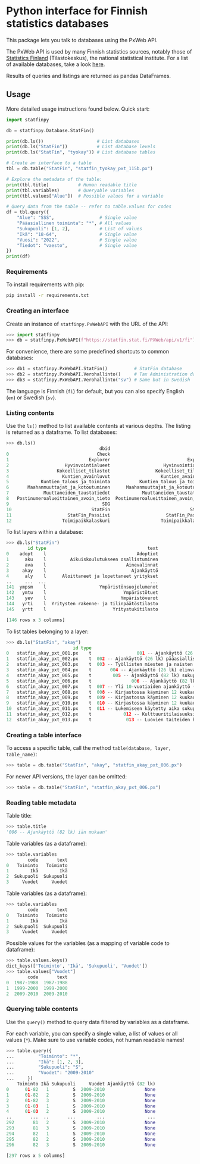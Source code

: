 # Python interface for Finnish statistics databases

This package lets you talk to databases using the PxWeb API.

The PxWeb API is used by many Finnish statistics sources, notably those of
[Statistics Finland](https://stat.fi) (Tilastokeskus), the national statistical
institute.  For a list of available databases, take a look
[here](https://stat.fi/tup/tilastotietokannat/index_en.html#free-of-charge-databases).

Results of queries and listings are returned as pandas DataFrames.

## Usage

More detailed usage instructions found below. Quick start:

```py
import statfinpy

db = statfinpy.Database.StatFin()

print(db.ls())                    # List databases
print(db.ls("StatFin"))           # List database levels
print(db.ls("StatFin", "tyokay")) # List database tables

# Create an interface to a table
tbl = db.table("StatFin", "statfin_tyokay_pxt_115b.px")

# Explore the metadata of the table:
print(tbl.title)           # Human readable title
print(tbl.variables)       # Queryable variables
print(tbl.values["Alue"])  # Possible values for a variable

# Query data from the table -- refer to table.values for codes
df = tbl.query({
    "Alue": "SSS",                 # Single value
    "Pääasiallinen toiminta": "*", # All values
    "Sukupuoli": [1, 2],           # List of values
    "Ikä": "18-64",                # Single value
    "Vuosi": "2022",               # Single value
    "Tiedot": "vaesto",            # Single value
})
print(df)
```

### Requirements

To install requirements with pip:

```sh
pip install -r requirements.txt
```

### Creating an interface

Create an instance of `statfinpy.PxWebAPI` with the URL of the API:

```py
>>> import statfinpy
>>> db = statfinpy.PxWebAPI(f"https://statfin.stat.fi/PXWeb/api/v1/fi")
```

For convenience, there are some predefined shortcuts to common databases:

```py
>>> db1 = statfinpy.PxWebAPI.StatFin()          # StatFin database
>>> db2 = statfinpy.PxWebAPI.Verohallinto()     # Tax Administration database
>>> db3 = statfinpy.PxWebAPI.Verohallinto("sv") # Same but in Swedish
```

The language is Finnish (`fi`) for default, but you can also specify English
(`en`) or Swedish (`sv`).

### Listing contents

Use the `ls()` method to list available contents at various depths. The listing
is returned as a dataframe. To list databases:

```py
>>> db.ls()
                                   dbid                                 text
0                                 Check                                Check
1                              Explorer                             Explorer
2                     Hyvinvointialueet                    Hyvinvointialueet
3                  Kokeelliset_tilastot                 Kokeelliset_tilastot
4                    Kuntien_avainluvut                   Kuntien_avainluvut
5            Kuntien_talous_ja_toiminta           Kuntien_talous_ja_toiminta
6       Maahanmuuttajat_ja_kotoutuminen      Maahanmuuttajat_ja_kotoutuminen
7             Muuttaneiden_taustatiedot            Muuttaneiden_taustatiedot
8   Postinumeroalueittainen_avoin_tieto  Postinumeroalueittainen_avoin_tieto
9                                   SDG                                  SDG
10                              StatFin                              StatFin
11                     StatFin_Passiivi                     StatFin_Passiivi
12                   Toimipaikkalaskuri                   Toimipaikkalaskuri
```

To list layers within a database:

```py
>>> db.ls("StatFin")
        id type                                      text
0    adopt    l                                  Adoptiot
1      aku    l         Aikuiskoulutukseen osallistuminen
2      ava    l                              Ainevalinnat
3     akay    l                                Ajankäyttö
4      aly    l      Aloittaneet ja lopettaneet yritykset
..     ...  ...                                       ...
141  ympsm    l                    Ympäristönsuojelumenot
142   ymtu    l                             Ympäristötuet
143    yev    l                            Ympäristöverot
144   yrti    l  Yritysten rakenne- ja tilinpäätöstilasto
145   yrtt    l                         Yritystukitilasto

[146 rows x 3 columns]
```

To list tables belonging to a layer:

```py
>>> db.ls("StatFin", "akay")
                         id type                                               text              updated
0   statfin_akay_pxt_001.px    t                 001 -- Ajankäyttö (26 lk) syksyllä  2019-09-13T14:43:44
1   statfin_akay_pxt_002.px    t  002 -- Ajankäyttö (26 lk) pääasiallisen toimin...  2017-10-09T10:40:08
2   statfin_akay_pxt_003.px    t  003 -- Työllisten miesten ja naisten ajankäytt...  2017-10-09T10:40:08
3   statfin_akay_pxt_004.px    t       004 -- Ajankäyttö (26 lk) elinvaiheen mukaan  2017-10-09T10:40:08
4   statfin_akay_pxt_005.px    t        005 -- Ajankäyttö (82 lk) sukupuolen mukaan  2017-10-09T10:40:08
5   statfin_akay_pxt_006.px    t               006 -- Ajankäyttö (82 lk) iän mukaan  2019-09-19T08:44:44
6   statfin_akay_pxt_007.px    t  007 -- Yli 10-vuotiaiden ajankäyttö (132 lk) s...  2017-10-09T10:40:08
7   statfin_akay_pxt_008.px    t  008 -- Kirjastossa käyminen 12 kuukauden aikan...  2017-10-09T10:40:08
8   statfin_akay_pxt_009.px    t  009 -- Kirjastossa käyminen 12 kuukauden aikan...  2017-10-09T10:40:08
9   statfin_akay_pxt_010.px    t  010 -- Kirjastossa käyminen 12 kuukauden aikan...  2017-10-09T10:40:08
10  statfin_akay_pxt_011.px    t  011 -- Lukemiseen käytetty aika sukupuolen ja ...  2019-09-19T08:44:44
11  statfin_akay_pxt_012.px    t            012 -- Kulttuuritilaisuuksissa käyminen  2019-09-19T08:44:44
12  statfin_akay_pxt_013.px    t             013 -- Luovien taiteiden harrastaminen  2019-09-19T08:44:44
```

### Creating a table interface

To access a specific table, call the method `table(database, layer, table_name)`:

```py
>>> table = db.table("StatFin", "akay", "statfin_akay_pxt_006.px")
```

For newer API versions, the layer can be omitted:

```py
>>> table = db.table("StatFin", "statfin_akay_pxt_006.px")
```

### Reading table metadata

Table title:

```py
>>> table.title
'006 -- Ajankäyttö (82 lk) iän mukaan'
```

Table variables (as a dataframe):

```py
>>> table.variables
        code       text
0   Toiminto   Toiminto
1        Ikä        Ikä
2  Sukupuoli  Sukupuoli
3     Vuodet     Vuodet
```

Table variables (as a dataframe):

```py
>>> table.variables
        code       text
0   Toiminto   Toiminto
1        Ikä        Ikä
2  Sukupuoli  Sukupuoli
3     Vuodet     Vuodet
```

Possible values for the variables (as a mapping of variable code to dataframe):

```py
>>> table.values.keys()
dict_keys(['Toiminto', 'Ikä', 'Sukupuoli', 'Vuodet'])
>>> table.values["Vuodet"]
        code       text
0  1987-1988  1987-1988
1  1999-2000  1999-2000
2  2009-2010  2009-2010
```

### Querying table contents

Use the `query()` method to query data filtered by variables as a dataframe.

For each variable, you can specify a single value, a list of values or all
values (`*`). Make sure to use variable codes, not human readable names!

```py
>>> table.query({
...         "Toiminto": "*",
...         "Ikä": [1, 2, 3],
...         "Sukupuoli": "S",
...         "Vuodet": "2009-2010"
...     })
    Toiminto Ikä Sukupuoli     Vuodet Ajankäyttö (82 lk)
0      01-82   1         S  2009-2010               None
1      01-82   2         S  2009-2010               None
2      01-82   3         S  2009-2010               None
3      01-03   1         S  2009-2010               None
4      01-03   2         S  2009-2010               None
..       ...  ..       ...        ...                ...
292       81   2         S  2009-2010               None
293       81   3         S  2009-2010               None
294       82   1         S  2009-2010               None
295       82   2         S  2009-2010               None
296       82   3         S  2009-2010               None

[297 rows x 5 columns]
```